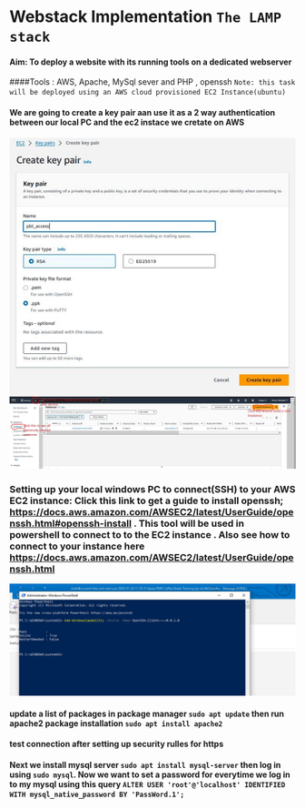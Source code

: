 # Webstack Implementation `The LAMP stack` 
#### Aim: To deploy a website with its running tools on a dedicated webserver
####Tools :  AWS, Apache, MySql sever and PHP , openssh
` Note: this task will be deployed using an AWS cloud provisioned EC2 Instance(ubuntu) `
#### We are going to create a key pair aan use it as a 2 way authentication between our local PC and the ec2 instace we cretate on AWS 
![Generate Keypair](/PRJCT_1/key_pair.JPG)
![Instance created using keypair](/PRJCT_1/EC2.jpg)

### Setting up your local windows PC to connect(SSH) to your AWS EC2 instance: Click this link to get a guide to install openssh; https://docs.aws.amazon.com/AWSEC2/latest/UserGuide/openssh.html#openssh-install . This tool will be used in powershell to connect to to the EC2 instance . Also see how to connect to your instance here https://docs.aws.amazon.com/AWSEC2/latest/UserGuide/openssh.html
![instance connected via openssh on powershell](/PRJCT_1/install_openssh.JPG)
#### update a list of packages in package manager `sudo apt update` then run apache2 package installation `sudo apt install apache2`
#### test connection after setting up security rulles for https
#### Next  we install mysql server `sudo apt install mysql-server` then log in using `sudo mysql`. Now we want to set a password for everytime we log in to my mysql using this query `ALTER USER 'root'@'localhost' IDENTIFIED WITH mysql_native_password BY 'PassWord.1';`






